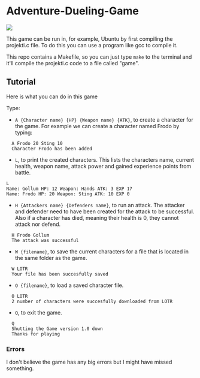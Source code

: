 # Adventure-Dueling-Game
  ![](https://static.wikia.nocookie.net/lotr/images/d/df/Fellowship1.jpg/revision/latest/scale-to-width-down/1000?cb=20210723041619)

This game can be run in, for example, Ubuntu by first compiling the projekti.c file. To do this you can use a program like gcc to compile it.

This repo contains a Makefile, so you can just type `make` to the terminal and it'll compile the projekti.c code to a file called "game".

## Tutorial

Here is what you can do in this game

Type:

  - `A {Character name} {HP} {Weapon name} {ATK}`, to create a character for the game. For example we can create a character named Frodo by typing:
  ```
    A Frodo 20 Sting 10
    Character Frodo has been added
  ```

  - `L`, to print the created characters. This lists the characters name, current health, weapon name, attack power and gained experience points from battle.
  ```
  L
  Name: Gollum HP: 12 Weapon: Hands ATK: 3 EXP 17
  Name: Frodo HP: 20 Weapon: Sting ATK: 10 EXP 0
  ```

  - `H {Attackers name} {Defenders name}`, to run an attack. The attacker and defender need to have been created for the attack to be successful. Also if a character has died, meaning their health is 0, they cannot attack nor defend.
  ```
    H Frodo Gollum
    The attack was successful
  ```
  - `W {filename}`, to save the current characters for a file that is located in the same folder as the game.
  ```
    W LOTR
    Your file has been succesfully saved
  ```
  - `O {filename}`, to load a saved character file.
  ```
    O LOTR
    2 number of characters were succesfully downloaded from LOTR
  ```
  - `Q`, to exit the game.
  ```
    Q
    Shutting the Game version 1.0 down
    Thanks for playing
  ```

### Errors
I don't believe the game has any big errors but I might have missed something.
